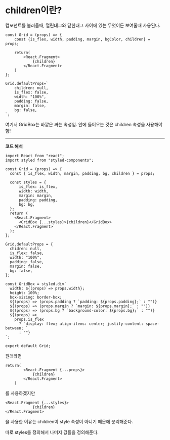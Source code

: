 children이란?
===========

컴포넌트를 불러올때, 열린태그와 닫힌태그 사이에 있는 무엇이든 보여줄때 사용된다.



```
const Grid = (props) => {
    const {is_flex, width, padding, margin, bgColor, children} = props;

    return(
        <React.Fragment>
            {children}
        </React.Fragment>
    )
};

Grid.defaultProps=`
    children: null,
    is_flex: false,
    width: "100%",
    padding: false,
    margin: false,
    bg: false,
`;
```

여기서 GridBox는 바깥은 싸는 속성임.
안에 들어오는 것은 children 속성을 사용해야함!

--------------------------------------------

**코드 해석**

```
import React from "react";
import styled from "styled-components";

const Grid = (props) => {
  const { is_flex, width, margin, padding, bg, children } = props;

  const styles = {
      is_flex: is_flex,
      width: width,
      margin: margin,
      padding: padding,
      bg: bg,
  };
  return (
    <React.Fragment>
      <GridBox {...styles}>{children}</GridBox>
    </React.Fragment>
  );
};

Grid.defaultProps = {
  chidren: null,
  is_flex: false,
  width: "100%",
  padding: false,
  margin: false,
  bg: false,
};

const GridBox = styled.div`
  width: ${(props) => props.width};
  height: 100%;
  box-sizing: border-box;
  ${(props) => (props.padding ? `padding: ${props.padding};` : "")}
  ${(props) => (props.margin ? `margin: ${props.margin};` : "")}
  ${(props) => (props.bg ? `background-color: ${props.bg};` : "")}
  ${(props) =>
    props.is_flex
      ? `display: flex; align-items: center; justify-content: space-between; `
      : ""}
`;

export default Grid;
```

원래라면
```
return(
        <React.Fragment {...props}>
            {children}
        </React.Fragment>
    )
```

를 사용하겠지만
```
<React.Fragment {...styles}>
            {children}
</React.Fragment>
```
을 사용한 이유는 children이 style 속성이 아니기 때문에 분리해준다.

따로 styles를 정의해서 나머지 값들을 정의해준다.
